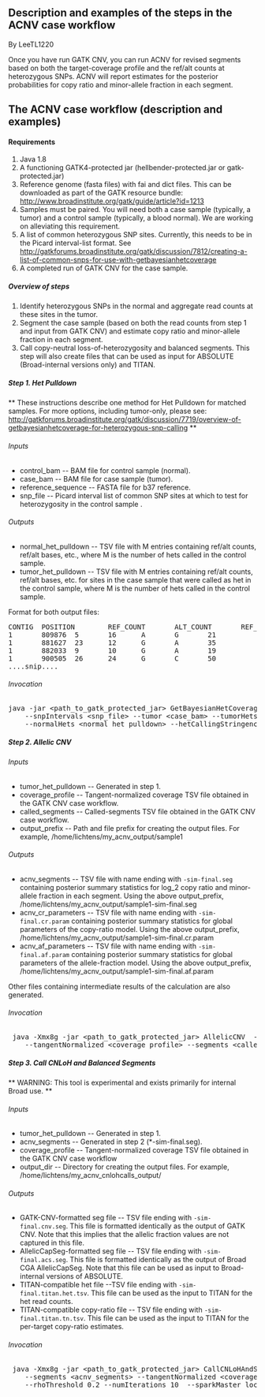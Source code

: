 ## Description and examples of the steps in the ACNV case workflow

By LeeTL1220

<p>Once you have run GATK CNV, you can run ACNV for revised segments based on both the target-coverage profile and the ref/alt counts at heterozygous SNPs.  ACNV will report estimates for the posterior probabilities for copy ratio and minor-allele fraction in each segment.</p>

<h2>The ACNV case workflow (description and examples)</h2>

<h4>Requirements</h4>

<ol><li>Java 1.8</li>
<li>A functioning GATK4-protected jar (hellbender-protected.jar or gatk-protected.jar)</li>
<li>Reference genome (fasta files) with fai and dict files.  This can be downloaded as part of the GATK resource bundle: <a href="http://www.broadinstitute.org/gatk/guide/article?id=1213" rel="nofollow">http://www.broadinstitute.org/gatk/guide/article?id=1213</a></li>
<li>Samples must be paired.  You will need both a case sample (typically, a tumor) and a control sample (typically, a blood normal).  We are working on alleviating this requirement.</li>
<li>A list of common heterozygous SNP sites.  Currently, this needs to be in the Picard interval-list format.  See <a href="http://gatkforums.broadinstitute.org/gatk/discussion/7812/creating-a-list-of-common-snps-for-use-with-getbayesianhetcoverage" rel="nofollow">http://gatkforums.broadinstitute.org/gatk/discussion/7812/creating-a-list-of-common-snps-for-use-with-getbayesianhetcoverage</a></li>
<li>A completed run of GATK CNV for the case sample.</li>
</ol><h5>Overview of steps</h5>

<ol><li>Identify heterozygous SNPs in the normal and aggregate read counts at these sites in the tumor.</li>
<li>Segment the case sample (based on both the read counts from step 1 and input from GATK CNV) and estimate copy ratio and minor-allele fraction in each segment.</li>
<li>Call copy-neutral loss-of-heterozygosity and balanced segments.  This step will also create files that can be used as input for ABSOLUTE (Broad-internal versions only) and TITAN.</li>
</ol><h5>Step 1. Het Pulldown</h5>

<p>** These instructions describe one method for Het Pulldown for matched samples.  For more options, including tumor-only, please see: <a href="http://gatkforums.broadinstitute.org/gatk/discussion/7719/overview-of-getbayesianhetcoverage-for-heterozygous-snp-calling" rel="nofollow">http://gatkforums.broadinstitute.org/gatk/discussion/7719/overview-of-getbayesianhetcoverage-for-heterozygous-snp-calling</a> **</p>

<h6>Inputs</h6>

<ul><li>control_bam -- BAM file for control sample (normal).</li>
<li>case_bam -- BAM file for case sample (tumor).</li>
<li>reference_sequence -- FASTA file for b37 reference.</li>
<li>snp_file -- Picard interval list of common SNP sites at which to test for heterozygosity in the control sample .</li>
</ul><h6>Outputs</h6>

<ul><li>normal_het_pulldown -- TSV file with M entries containing ref/alt counts, ref/alt bases, etc., where M is the number of hets called in the control sample.</li>
<li>tumor_het_pulldown -- TSV file with M entries containing ref/alt counts, ref/alt bases, etc. for sites in the case sample that were called as het in the control sample, where M is the number of hets called in the control sample.</li>
</ul><p>Format for both output files:</p>

<pre class="code codeBlock" spellcheck="false">CONTIG  POSITION        REF_COUNT       ALT_COUNT       REF_NUCLEOTIDE  ALT_NUCLEOTIDE  READ_DEPTH
1       809876  5       16      A       G       21
1       881627  23      12      G       A       35
1       882033  9       10      G       A       19
1       900505  26      24      G       C       50
....snip....
</pre>

<h6>Invocation</h6>

<pre class="code codeBlock" spellcheck="false">java -jar &lt;path_to_gatk_protected_jar&gt; GetBayesianHetCoverage --reference &lt;reference_sequence&gt;
    --snpIntervals &lt;snp_file&gt; --tumor &lt;case_bam&gt; --tumorHets &lt;tumor_het_pulldown&gt; --normal &lt;control_bam&gt;
    --normalHets &lt;normal_het_pulldown&gt; --hetCallingStringency 30
</pre>

<h5>Step 2. Allelic CNV</h5>

<h6>Inputs</h6>

<ul><li>tumor_het_pulldown -- Generated in step 1.</li>
<li>coverage_profile -- Tangent-normalized coverage TSV file obtained in the GATK CNV case workflow.</li>
<li>called_segments -- Called-segments TSV file obtained in the GATK CNV case workflow.</li>
<li>output_prefix -- Path and file prefix for creating the output files.  For example, /home/lichtens/my_acnv_output/sample1</li>
</ul><h6>Outputs</h6>

<ul><li>acnv_segments -- TSV file with name ending with <code class="code codeInline" spellcheck="false">-sim-final.seg</code> containing posterior summary statistics for log_2 copy ratio and minor-allele fraction in each segment.  Using the above output_prefix,  /home/lichtens/my_acnv_output/sample1-sim-final.seg</li>
<li>acnv_cr_parameters -- TSV file with name ending with <code class="code codeInline" spellcheck="false">-sim-final.cr.param</code> containing posterior summary statistics for global parameters of the copy-ratio model.  Using the above output_prefix,  /home/lichtens/my_acnv_output/sample1-sim-final.cr.param</li>
<li>acnv_af_parameters -- TSV file with name ending with <code class="code codeInline" spellcheck="false">-sim-final.af.param</code> containing posterior summary statistics for global parameters of the allele-fraction model.  Using the above output_prefix,  /home/lichtens/my_acnv_output/sample1-sim-final.af.param</li>
</ul><p>Other files containing intermediate results of the calculation are also generated.</p>

<h6>Invocation</h6>

<pre class="code codeBlock" spellcheck="false"> java -Xmx8g -jar &lt;path_to_gatk_protected_jar&gt; AllelicCNV  --tumorHets &lt;tumor_het_pulldown&gt;
    --tangentNormalized &lt;coverage_profile&gt; --segments &lt;called_segments&gt; --outputPrefix &lt;output_prefix&gt;
</pre>

<h5>Step 3. Call CNLoH and Balanced Segments</h5>

<p>** WARNING: This tool is experimental and exists primarily for internal Broad use. **</p>

<h6>Inputs</h6>

<ul><li>tumor_het_pulldown -- Generated in step 1.</li>
<li>acnv_segments -- Generated in step 2 (*-sim-final.seg).</li>
<li>coverage_profile -- Tangent-normalized coverage TSV file obtained in the GATK CNV case workflow</li>
<li>output_dir -- Directory for creating the output files.  For example, /home/lichtens/my_acnv_cnlohcalls_output/</li>
</ul><h6>Outputs</h6>

<ul><li>GATK-CNV-formatted seg file -- TSV file ending with <code class="code codeInline" spellcheck="false">-sim-final.cnv.seg</code>.  This file is formatted identically as the output of GATK CNV.  Note that this implies that the allelic fraction values are not captured in this file.</li>
<li>AllelicCapSeg-formatted seg file -- TSV file ending with <code class="code codeInline" spellcheck="false">-sim-final.acs.seg</code>.  This file is formatted identically as the output of Broad CGA AllelicCapSeg.  Note that this file can be used as input to Broad-internal versions of ABSOLUTE.</li>
<li>TITAN-compatible het file --TSV file ending with <code class="code codeInline" spellcheck="false">-sim-final.titan.het.tsv</code>.  This file can be used as the input to TITAN for the het read counts.</li>
<li>TITAN-compatible copy-ratio file -- TSV file ending with <code class="code codeInline" spellcheck="false">-sim-final.titan.tn.tsv</code>.  This file can be used as the input to TITAN for the per-target copy-ratio estimates.</li>
</ul><h6>Invocation</h6>

<pre class="code codeBlock" spellcheck="false"> java -Xmx8g -jar &lt;path_to_gatk_protected_jar&gt; CallCNLoHAndSplits  --tumorHets &lt;tumor_het_pulldown&gt;
    --segments &lt;acnv_segments&gt; --tangentNormalized &lt;coverage_profile&gt; --outputDir &lt;output_dir&gt;
    --rhoThreshold 0.2 --numIterations 10  --sparkMaster local[*]  
</pre>
